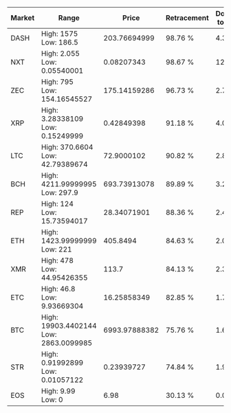 | Market | Range | Price| Retracement | Doubles to 50% |
| --- | --- | --- | --- | --- |
| DASH | High: 1575<br />Low: 186.5 | 203.76694999 | 98.76 % | 4.32 |
| NXT | High: 2.055<br />Low: 0.05540001 | 0.08207343 | 98.67 % | 12.86 |
| ZEC | High: 795<br />Low: 154.16545527 | 175.14159286 | 96.73 % | 2.71 |
| XRP | High: 3.28338109<br />Low: 0.15249999 | 0.42849398 | 91.18 % | 4.01 |
| LTC | High: 370.6604<br />Low: 42.79389674 | 72.9000102 | 90.82 % | 2.84 |
| BCH | High: 4211.99999995<br />Low: 297.9 | 693.73913078 | 89.89 % | 3.25 |
| REP | High: 124<br />Low: 15.73594017 | 28.34071901 | 88.36 % | 2.47 |
| ETH | High: 1423.99999999<br />Low: 221 | 405.8494 | 84.63 % | 2.03 |
| XMR | High: 478<br />Low: 44.95426355 | 113.7 | 84.13 % | 2.30 |
| ETC | High: 46.8<br />Low: 9.93669304 | 16.25858349 | 82.85 % | 1.74 |
| BTC | High: 19903.4402144<br />Low: 2863.0099985 | 6993.97888382 | 75.76 % | 1.63 |
| STR | High: 0.91992899<br />Low: 0.01057122 | 0.23939727 | 74.84 % | 1.94 |
| EOS | High: 9.99<br />Low: 0 | 6.98 | 30.13 % | 0.00 |
